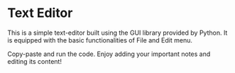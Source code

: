 # Text Editor
This is a simple text-editor built using the GUI library provided by Python. It is equipped with the basic functionalities of File and Edit menu.

Copy-paste and run the code. Enjoy adding your important notes and editing its content!
